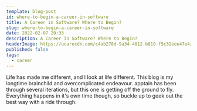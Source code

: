 ```yaml
---
template: blog-post
id: where-to-begin-a-career-in-software
title: A Career in Software? Where to Begin?
slug: where-to-begin-a-career-in-software
date: 2022-02-07 20:33
description: A Career in Software? Where to Begin?
headerImage: https://ucarecdn.com/c4ab278d-9a34-4012-b819-f5c32eee47e4/senditbatonpass.png
published: false
tags: 
  - career
---
```


Life has made me different, and I look at life different. This blog is my longtime brainchild and overcomplicated endeavour. apptain has been through several iterations, but this one is getting off the ground to fly. Everything happens in it's own time though, so buckle up to geek out the best way with a ride through. 


